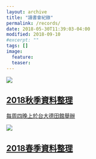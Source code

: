 ```yaml
---
layout: archive
title: "讀書會紀錄"
permalink: /records/
date: 2018-05-30T11:39:03-04:00
modified: 2018-09-10
#excerpt: ""
tags: []
image:
  feature:
  teaser:
---
```


<div class="tiles">

<div class="tile">
  <a href="{{ site.url }}/records/2018/fall">
    <img src="{{ site.url }}/images/pytorch.jpg">
    <h2 class="post-title">2018秋季資料整理</h2>
    <p class="post-excerpt">每周四晚上於台大德田館舉辦</p>
  </a>
</div><!-- /.tile -->

<div class="tile">
  <a href="{{ site.url }}/records/2018/spring">
    <img src="{{ site.url }}/images/pytorch.jpg">
    <h2 class="post-title">2018春季資料整理</h2>
    <p class="post-excerpt"><!--已完結--></p>
  </a>
</div>

<!--
<div class="tile">
  <a href="{{ site.url }}/records/2018/all_articles">
    <img src="{{ site.url }}/images/pytorch.jpg">
    <h2 class="post-title">2018所有文章</h2>
    <p class="post-excerpt"></p>
  </a>
</div>
-->
</div><!-- /.tiles -->
